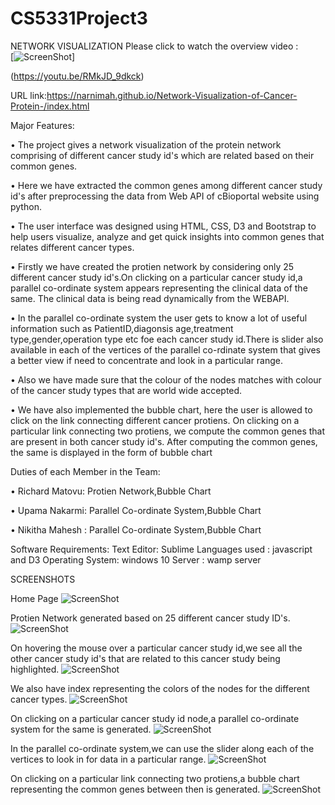 # CS5331Project3

 NETWORK VISUALIZATION
Please click to watch the overview video :<br>
[![ScreenShot](http://img.youtube.com/vi/RMkJD_9dkck/0.jpg)]

(https://youtu.be/RMkJD_9dkck)

URL link:https://narnimah.github.io/Network-Visualization-of-Cancer-Protein-/index.html

Major Features:

•	The project gives a network visualization of the protein network comprising of different cancer study id's which are related based on their common genes.

•	Here we have extracted the common genes among different cancer study id's after preprocessing the data from Web API of cBioportal website using python.

•	The user interface was designed using HTML, CSS, D3 and Bootstrap to help users visualize, analyze and get quick insights into common genes that relates different cancer types.

•	Firstly we have created the protien network by considering only 25 different cancer study id's.On clicking on a particular cancer study id,a parallel co-ordinate system appears representing the clinical data of the same. The clinical data is being read dynamically from the WEBAPI.

•	In the parallel co-ordinate system the user gets to know a lot of useful information such as PatientID,diagonsis age,treatment type,gender,operation type etc foe each cancer study id.There is slider also available in each of the vertices of the parallel co-rdinate system that gives a better view if need to concentrate and look in a particular range.

•	Also we have made sure that the colour of the nodes matches with colour of the cancer study types that are world wide accepted.

•	We have also implemented the bubble chart, here the user is allowed to click on the link connecting different cancer protiens. On clicking on  a particular link connecting two protiens, we compute the common genes that are present in both cancer study id's. After computing the common genes, the same is displayed in the form of bubble chart



Duties of each Member in the Team:

•	Richard Matovu: Protien Network,Bubble Chart

•	Upama Nakarmi:  Parallel Co-ordinate System,Bubble Chart

•	Nikitha Mahesh : Parallel Co-ordinate System,Bubble Chart

Software Requirements:
Text Editor: Sublime
Languages used : javascript and D3
Operating System: windows 10
Server : wamp server

SCREENSHOTS

Home Page 
![ScreenShot](https://github.com/matrich/CS5331Project3/blob/master/new_homepg.PNG)

Protien Network generated based on 25 different cancer study ID's.
![ScreenShot](https://github.com/matrich/CS5331Project3/blob/master/new_protien_network.PNG)

On hovering the mouse over a particular cancer study id,we see all the other cancer study id's that are related to this cancer study being highlighted.
![ScreenShot](https://github.com/matrich/CS5331Project3/blob/master/new_protien_related.png)

We also have index representing the colors of the nodes for the different cancer types.
![ScreenShot](https://github.com/matrich/CS5331Project3/blob/master/index.PNG)

On clicking on a particular cancer study id node,a parallel co-ordinate system for the same is generated.
![ScreenShot](https://github.com/matrich/CS5331Project3/blob/master/new_parallel_coord.PNG)

In the parallel co-ordinate system,we can use the slider along each of the vertices to look in for data in a particular range.
![ScreenShot](https://github.com/matrich/CS5331Project3/blob/master/new_parallel_slider.PNG)

On clicking on a particular link connecting two protiens,a bubble chart representing the common genes between then is generated.
![ScreenShot](https://github.com/matrich/CS5331Project3/blob/master/new_bubble.PNG)

